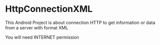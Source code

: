 # HttpConnectionXML
This Android Project is about connection HTTP to get information or data from a server with format XML

You will need INTERNET permission
<uses-permission android:name="android.permission.INTERNET"/>
